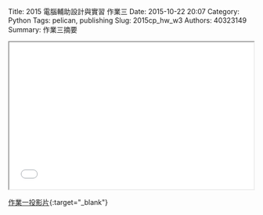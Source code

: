 Title: 2015 電腦輔助設計與實習 作業三
Date: 2015-10-22 20:07
Category: Python
Tags: pelican, publishing
Slug: 2015cp_hw_w3
Authors: 40323149
Summary: 作業三摘要

<iframe src="simplest.html" width="500" height="300"></iframe>

[作業一投影片](simplest.html){:target="_blank"}